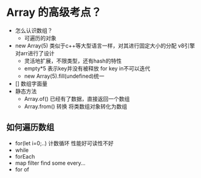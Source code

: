 # Array 的高级考点？

- 怎么认识数组？
    - 可遍历的对象
- new Array(5)
    类似于c++等大型语言一样，对其进行固定大小的分配  v8引擎对arr进行了设计
    - 灵活地扩展，不限类型，还有hash的特性
    - empty*5 表示key并没有被释放 for key in不可以迭代
    - new Array(5).fill(undefined)统一
- [] 数组字面量
- 静态方法
    - Array.of() 已经有了数据，直接返回一个数组
    - Array.from() 转换 将类数组对象转化为数组

## 如何遍历数组
- for(let i=0;..) 计数循环  性能好可读性不好  
- while
- forEach  
- map filter find some every...
- for of



